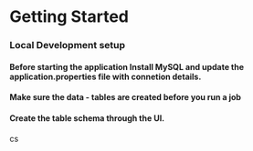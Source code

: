 # Getting Started
### Local Development setup
#### Before starting the application Install MySQL and update the application.properties file with connetion details.
#### Make sure the data - tables are created before you run a job
#### Create the table schema through the UI.

cs
